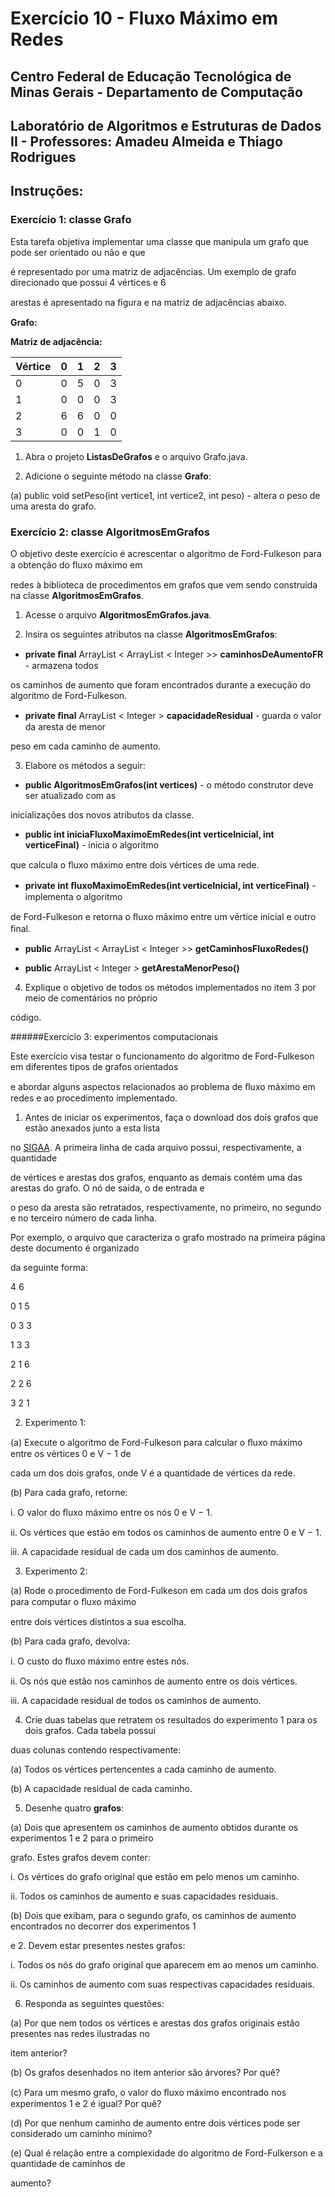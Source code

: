 
# ﻿Exercício 10 - Fluxo Máximo em Redes

## Centro Federal de Educação Tecnológica de Minas Gerais - Departamento de Computação

## Laboratório de Algoritmos e Estruturas de Dados II - Professores: Amadeu Almeida e Thiago Rodrigues


## Instruções:


### Exercício 1: classe Grafo

Esta tarefa objetiva implementar uma classe que manipula um grafo que pode ser orientado ou não e que

é representado por uma matriz de adjacências. Um exemplo de grafo direcionado que possui 4 vértices e 6

arestas é apresentado na ﬁgura e na matriz de adjacências abaixo.

**Grafo:**

<p align="center"
  <img src = "/Imagens/Imagem 01.png">
</p>

**Matriz de adjacência:**

| Vértice | 0 | 1 | 2 | 3| 
|---------|---|---|---|---|
|0| 0 | 5 | 0 | 3 |
|1| 0 | 0 | 0 | 3 |
|2| 6 | 6 | 0 | 0 |
|3| 0 | 0 | 1 | 0 |

1. Abra o projeto **ListasDeGrafos** e o arquivo Grafo.java.

2. Adicione o seguinte método na classe **Grafo**:

(a) public void setPeso(int vertice1, int vertice2, int peso) - altera o peso de uma aresta do grafo.

### Exercício 2: classe AlgoritmosEmGrafos

O objetivo deste exercício é acrescentar o algoritmo de Ford-Fulkeson para a obtenção do ﬂuxo máximo em

redes à biblioteca de procedimentos em grafos que vem sendo construída na classe **AlgoritmosEmGrafos**.

1. Acesse o arquivo **AlgoritmosEmGrafos.java**.

2. Insira os seguintes atributos na classe **AlgoritmosEmGrafos**:

* **private ﬁnal** ArrayList < ArrayList < Integer >> **caminhosDeAumentoFR** - armazena todos

os caminhos de aumento que foram encontrados durante a execução do algoritmo de Ford-Fulkeson.

* **private ﬁnal** ArrayList < Integer > **capacidadeResidual** - guarda o valor da aresta de menor

peso em cada caminho de aumento.

3. Elabore os métodos a seguir:

* **public AlgoritmosEmGrafos(int vertices)** - o método construtor deve ser atualizado com as

inicializações dos novos atributos da classe.

* **public int iniciaFluxoMaximoEmRedes(int verticeInicial, int verticeFinal)** - inicia o algoritmo

que calcula o ﬂuxo máximo entre dois vértices de uma rede.

* **private int ﬂuxoMaximoEmRedes(int verticeInicial, int verticeFinal)** - implementa o algoritmo

de Ford-Fulkeson e retorna o ﬂuxo máximo entre um vértice inicial e outro ﬁnal.

* **public** ArrayList < ArrayList < Integer >> **getCaminhosFluxoRedes()**

* **public** ArrayList < Integer > **getArestaMenorPeso()**

4. Explique o objetivo de todos os métodos implementados no item 3 por meio de comentários no próprio

código.

######Exercício 3: experimentos computacionais

Este exercício visa testar o funcionamento do algoritmo de Ford-Fulkeson em diferentes tipos de grafos orientados

e abordar alguns aspectos relacionados ao problema de ﬂuxo máximo em redes e ao procedimento implementado.

1. Antes de iniciar os experimentos, faça o download dos dois grafos que estão anexados junto a esta lista

no [SIGAA](https://sig.cefetmg.br/sigaa/). A primeira linha de cada arquivo possui, respectivamente, a quantidade

de vértices e arestas dos grafos, enquanto as demais contém uma das arestas do grafo. O nó de saída, o de entrada e

o peso da aresta são retratados, respectivamente, no primeiro, no segundo e no terceiro número de cada linha.

Por exemplo, o arquivo que caracteriza o grafo mostrado na primeira página deste documento é organizado

da seguinte forma:

4 6

0 1 5

0 3 3

1 3 3

2 1 6

2 2 6

3 2 1

2. Experimento 1:

(a) Execute o algoritmo de Ford-Fulkeson para calcular o ﬂuxo máximo entre os vértices 0 e V − 1 de

cada um dos dois grafos, onde V é a quantidade de vértices da rede.

(b) Para cada grafo, retorne:

i. O valor do ﬂuxo máximo entre os nós 0 e V − 1.

ii. Os vértices que estão em todos os caminhos de aumento entre 0 e V − 1.

iii. A capacidade residual de cada um dos caminhos de aumento.

3. Experimento 2:

(a) Rode o procedimento de Ford-Fulkeson em cada um dos dois grafos para computar o ﬂuxo máximo

entre dois vértices distintos a sua escolha.

(b) Para cada grafo, devolva:

i. O custo do ﬂuxo máximo entre estes nós.

ii. Os nós que estão nos caminhos de aumento entre os dois vértices.

iii. A capacidade residual de todos os caminhos de aumento.

4. Crie duas tabelas que retratem os resultados do experimento 1 para os dois grafos. Cada tabela possui

duas colunas contendo respectivamente:

(a) Todos os vértices pertencentes a cada caminho de aumento.

(b) A capacidade residual de cada caminho.

5. Desenhe quatro **grafos**:

(a) Dois que apresentem os caminhos de aumento obtidos durante os experimentos 1 e 2 para o primeiro

grafo. Estes grafos devem conter:

i. Os vértices do grafo original que estão em pelo menos um caminho.

ii. Todos os caminhos de aumento e suas capacidades residuais.

(b) Dois que exibam, para o segundo grafo, os caminhos de aumento encontrados no decorrer dos experimentos 1

e 2. Devem estar presentes nestes grafos:

i. Todos os nós do grafo original que aparecem em ao menos um caminho.

ii. Os caminhos de aumento com suas respectivas capacidades residuais.

6. Responda as seguintes questões:

(a) Por que nem todos os vértices e arestas dos grafos originais estão presentes nas redes ilustradas no

item anterior?

(b) Os grafos desenhados no item anterior são árvores? Por quê?

(c) Para um mesmo grafo, o valor do ﬂuxo máximo encontrado nos experimentos 1 e 2 é igual? Por quê?

(d) Por que nenhum caminho de aumento entre dois vértices pode ser considerado um caminho mínimo?

(e) Qual é relação entre a complexidade do algoritmo de Ford-Fulkerson e a quantidade de caminhos de

aumento?
